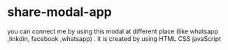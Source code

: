 # share-modal-app
you can connect me by using this modal at different place (like whatsapp ,linkdin, facebook ,whatsapp) . it is created by using HTML CSS  javaScript
